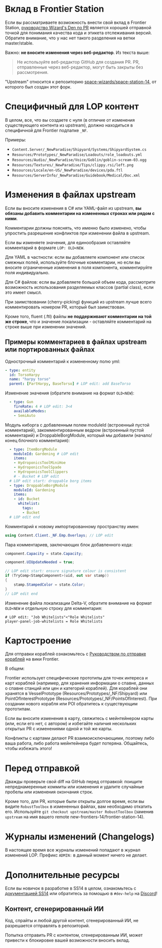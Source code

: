 # Вклад в Frontier Station

Если вы рассматриваете возможность внести свой вклад в Frontier Station, [руководство Wizard's Den по PR](https://docs.spacestation14.com/en/general-development/codebase-info/pull-request-guidelines.html) является хорошей отправной точкой для понимания качества кода и этикета отслеживания версий. Обратите внимание, что у нас нет такого разделения на ветки master/stable.

Важно: **не вносите изменения через веб-редактор**. Из текста выше:

> Не используйте веб-редактор GitHub для создания PR. PR, отправленные через веб-редактор, могут быть закрыты без рассмотрения.

"Upstream" относится к репозиторию [space-wizards/space-station-14](https://github.com/space-wizards/space-station-14), от которого был создан этот форк.

# Специфичный для LOP контент

В целом, все, что вы создаете с нуля (в отличие от изменения существующего контента из upstream), должно находиться в специфичной для Frontier подпапке `_NF`.

Примеры:

- `Content.Server/_NewParadise/Shipyard/Systems/ShipyardSystem.cs`
- `Resources/Prototypes/_NewParadise/Loadouts/role_loadouts.yml`
- `Resources/Audio/_NewParadise/Voice/Goblin/goblin-scream-03.ogg`
- `Resources/Textures/_NewParadise/Tips/clippy.rsi/left.png`
- `Resources/Locale/en-US/_NewParadise/devices/pda.ftl`
- `Resources/ServerInfo/_NewParadise/Guidebook/Medical/Doc.xml`

# Изменения в файлах upstream

Если вы вносите изменения в C# или YAML-файл из upstream, **вы обязаны добавить комментарии на измененных строках или рядом с ними**.

Комментарии должны пояснять, что именно было изменено, чтобы упростить разрешение конфликтов при изменении файла в upstream.

Если вы изменяете значения, для единообразия оставляйте комментарий в формате `LOP: OLD<NEW`.

Для YAML в частности: если вы добавляете компонент или список смежных полей, используйте блочные комментарии, но если вы вносите ограниченные изменения в поля компонента, комментируйте поля индивидуально.

Для C# файлов: если вы добавляете большой объем кода, рассмотрите возможность использования разделяемых классов (partial class), если это имеет смысл.

При заимствовании (cherry-picking) функций из upstream лучше всего комментировать номером PR, который был заимствован.

Кроме того, fluent (.ftl) файлы **не поддерживают комментарии на той же строке**, что и значение локализации - оставляйте комментарий на строке выше при изменении значений.

## Примеры комментариев в файлах upstream или портированных файлах

Однострочный комментарий к измененному полю yml:

```yml
- type: entity
  id: TorsoHarpy
  name: "harpy torso"
  parent: [PartHarpy, BaseTorso] # LOP edit: add BaseTorso
```

Изменение значения (обратите внимание на формат `OLD<NEW`):

```yml
  - type: Gun
    fireRate: 4 # LOP edit: 3<4
    availableModes:
    - SemiAuto
```

Модуль киборга с добавленным полем moduleId (встроенный пустой комментарий), закомментированным ведром (встроенный пустой комментарий) и DroppableBorgModule, который мы добавили (начало/конец блочного комментария):

```yml
  - type: ItemBorgModule
    moduleId: Gardening # LOP edit
    items:
    - HydroponicsToolMiniHoe
    - HydroponicsToolSpade
    - HydroponicsToolClippers
    # - Bucket # LOP edit
  # LOP edit start: droppable borg items
  - type: DroppableBorgModule
    moduleId: Gardening
    items:
    - id: Bucket
      whitelist:
        tags:
        - Bucket
  # LOP edit end
```

Комментарий к новому импортированному пространству имен:

```cs
using Content.Client._NF.Emp.Overlays; // LOP edit
```

Пара комментариев, заключающих блок добавленного кода:

```cs
component.Capacity = state.Capacity;

component.UIUpdateNeeded = true;

// LOP edit start: ensure signature colour is consistent
if (TryComp<StampComponent>(uid, out var stamp))
{
    stamp.StampedColor = state.Color;
}
// LOP edit end
```

Изменение файла локализации Delta-V, обратите внимание на формат `OLD<NEW` и отдельную строку для комментария:

```fluent
# LOP edit: "Job Whitelists"<"Role Whitelists"
player-panel-job-whitelists = Role Whitelists
```

# Картостроение

Для отправки кораблей ознакомьтесь с [Руководством по отправке кораблей](https://frontierstation.wiki.gg/wiki/Ship_Submission_Guidelines) на вики Frontier.

В общем:

Frontier использует специфические прототипы для точек интереса и карт кораблей (например, для хранения информации о спавне, данных о спавне станций или цен и категорий кораблей). Для кораблей они хранятся в VesselPrototype (Resources/Prototypes/_NF/Shipyard) или PointOfInterestPrototype (Resources/Prototypes/_NF/PointsOfInterest). При создании нового корабля или POI обратитесь к существующим прототипам.

Если вы вносите изменения в карту, свяжитесь с мейнтейнером карты (или, если его нет, с автором) и избегайте наличия нескольких открытых PR с изменениями одной и той же карты.

Конфликты с картами делают PR взаимоисключающими, поэтому либо ваша работа, либо работа мейнтейнера будет потеряна. Общайтесь, чтобы избежать этого!

# Перед отправкой

Дважды проверьте свой diff на GitHub перед отправкой: поищите непреднамеренные коммиты или изменения и удалите случайные пробелы или изменения окончания строк.

Кроме того, для PR, которые были открыты долгое время, если вы видите `RobustToolbox` в измененных файлах, вам необходимо откатить его. Используйте `git checkout upstream/master RobustToolbox` (заменив `upstream` на имя вашего remote new-frontiers-14/frontier-station-14).

# Журналы изменений (Changelogs)

В настоящее время все журналы изменений попадают в журнал изменений LOP. Префикс `ADMIN:` в данный момент ничего не делает.

# Дополнительные ресурсы

Если вы новичок в разработке в SS14 в целом, ознакомьтесь с [документацией SS14](https://docs.spacestation14.io/) или обратитесь за помощью в `#dev-help` на [Discord](https://discord.gg/tpuAT7d3zm/)!

## Контент, сгенерированный ИИ

Код, спрайты и любой другой контент, сгенерированный ИИ, не разрешается отправлять в репозиторий.

Попытка отправить PR с контентом, сгенерированным ИИ, может привести к блокировке вашей возможности вносить вклад.

